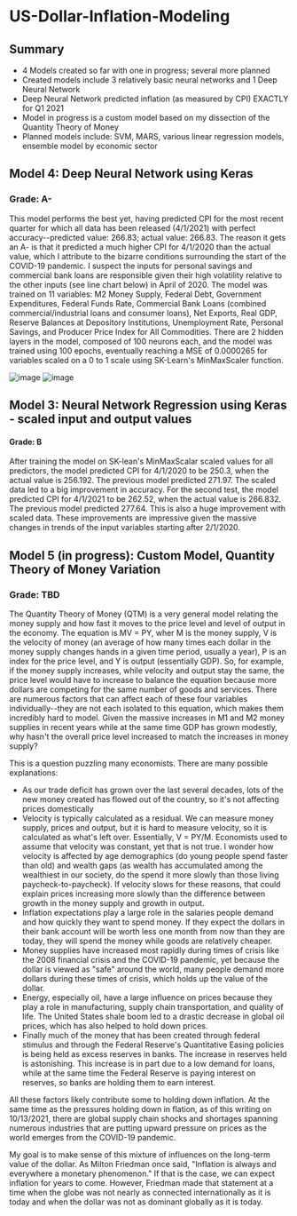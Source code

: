 # US-Dollar-Inflation-Modeling

## Summary
- 4 Models created so far with one in progress; several more planned
- Created models include 3 relatively basic neural networks and 1 Deep Neural Network
- Deep Neural Network predicted inflation (as measured by CPI) EXACTLY for Q1 2021
- Model in progress is a custom model based on my dissection of the Quantity Theory of Money
- Planned models include: SVM, MARS, various linear regression models, ensemble model by economic sector

## Model 4: Deep Neural Network using Keras

### Grade: A-

This model performs the best yet, having predicted CPI for the most recent quarter for which all data has been released (4/1/2021) with perfect accuracy--predicted value: 266.83; actual value: 266.83.  The reason it gets an A- is that it predicted a much higher CPI for 4/1/2020 than the actual value, which I attribute to the bizarre conditions surrounding the start of the COVID-19 pandemic. I suspect the inputs for personal savings and commercial bank loans are responsible given their high volatility relative to the other inputs (see line chart below) in April of 2020.  The model was trained on 11 variables: M2 Money Supply, Federal Debt, Government Expenditures, Federal Funds Rate, Commercial Bank Loans (combined commercial/industrial loans and consumer loans), Net Exports, Real GDP, Reserve Balances at Depository Institutions, Unemployment Rate, Personal Savings, and  Producer Price Index for All Commodities.  There are 2 hidden layers in the model, composed of 100 neurons each, and the model was trained using 100 epochs, eventually reaching a MSE of 0.0000265 for variables scaled on a 0 to 1 scale using SK-Learn's MinMaxScaler function.

![image](https://user-images.githubusercontent.com/75816400/137207761-ad6ddc26-5d50-40db-8ea9-df9401cb7d38.png)
![image](https://user-images.githubusercontent.com/75816400/137209083-de6f3b7c-d949-405f-98a4-67089f3458ac.png)

## Model 3: Neural Network Regression using Keras - scaled input and output values

#### Grade: B

After training the model on SK-lean's MinMaxScalar scaled values for all predictors, the model predicted CPI for 4/1/2020 to be 250.3, when the actual value is 256.192.  The previous model predicted 271.97.  The scaled data led to a big improvement in accuracy.  For the second test, the model predicted CPI for 4/1/2021 to be 262.52, when the actual value is 266.832.  The previous model predicted 277.64.  This is also a huge improvement with scaled data.  These improvements are impressive given the massive changes in trends of the input variables starting after 2/1/2020.

## Model 5 (in progress): Custom Model, Quantity Theory of Money Variation

### Grade: TBD

The Quantity Theory of Money (QTM) is a very general model relating the money supply and how fast it moves to the price level and level of output in the economy.  The equation is MV = PY, wher M is the money supply, V is the velocity of money (an average of how many times each dollar in the money supply changes hands in a given time period, usually a year), P is an index for the price level, and Y is output (essentially GDP).  So, for example, if the money supply increases, while velocity and output stay the same, the price level would have to increase to balance the equation because more dollars are competing for the same number of goods and services.  There are numerous factors that can affect each of these four variables individually--they are not each isolated to this equation, which makes them incredibly hard to model.  Given the massive increases in M1 and M2 money supplies in recent years while at the same time GDP has grown modestly, why hasn't the overall price level increased to match the increases in money supply?  

This is a question puzzling many economists.  There are many possible explanations:
 - As our trade deficit has grown over the last several decades, lots of the new money created has flowed out of the country, so it's not affecting prices domestically
 - Velocity is typically calculated as a residual.  We can measure money supply, prices and output, but it is hard to measure velocity, so it is calculated as what's left over.  Essentially, V = PY/M.  Economists used to assume that velocity was constant, yet that is not true.  I wonder how velocity is affected by age demographics (do young people spend faster than old) and wealth gaps (as wealth has accumulated among the wealthiest in our society, do the spend it more slowly than those living paycheck-to-paycheck).  If velocity slows for these reasons, that could explain prices increasing more slowly than the difference between growth in the money supply and growth in output.
 - Inflation expectations play a large role in the salaries people demand and how quickly they want to spend money.  If they expect the dollars in their bank account will be worth less one month from now than they are today, they will spend the money while goods are relatively cheaper.
 - Money supplies have increased most rapidly during times of crisis like the 2008 financial crisis and the COVID-19 pandemic, yet because the dollar is viewed as "safe" around the world, many people demand more dollars during these times of crisis, which holds up the value of the dollar.
 - Energy, especially oil, have a large influence on prices because they play a role in manufacturing, supply chain transportation, and quality of life.  The United States shale boom led to a drastic decrease in global oil prices, which has also helped to hold down prices.
 - Finally much of the money that has been created through federal stimulus and through the Federal Reserve's Quantitative Easing policies is being held as excess reserves in banks.  The increase in reserves held is astonishing.  This increase is in part due to a low demand for loans, while at the same time the Federal Reserve is paying interest on reserves, so banks are holding them to earn interest.
 
All these factors likely contribute some to holding down inflation.  At the same time as the pressures holding down in flation, as of this writing on 10/13/2021, there are global supply chain shocks and shortages spanning numerous industries that are putting upward pressure on prices as the world emerges from the COVID-19 pandemic.

My goal is to make sense of this mixture of influences on the long-term value of the dollar.  As Milton Friedman once said, "Inflation is always and everywhere a monetary phenomenon."  If that is the case, we can expect inflation for years to come.  However, Friedman made that statement at a time when the globe was not nearly as connected internationally as it is today and when the dollar was not as dominant globally as it is today.
